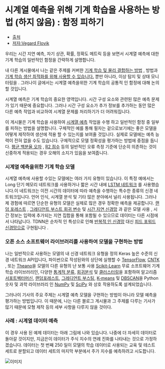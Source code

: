 # 시계열 예측을 위해 기계 학습을 사용하는 방법 (하지 않음) : 함정 피하기

* [출처](https://www.kdnuggets.com/2019/05/machine-learning-time-series-forecasting.html)
* [저자:Vegard Flovik](https://www.linkedin.com/in/vegard-flovik/)



우리는 시간 지연 예측, 자기 상관, 확률, 정확도 메트릭 등을 보면서 시계열 예측에 대한 기계 학습의 일반적인 함정을 간략하게 설명합니다.

내 다른 게시물에서 나는 같은 주제를 커버한  [기계 학습 및 물리 결합하는 방법](https://towardsdatascience.com/how-do-you-combine-machine-learning-and-physics-based-modeling-3a3545d58ab9) , 방법과  [기계 학습 생산 최적화를 위해 사용할 수 있습니다.](https://towardsdatascience.com/machine-learning-for-production-optimization-e460a0b82237)  뿐만 아니라,  이상 탐지 및 상태 모니터링을 . 그러나이 글에서는 시계열 예측을위한 기계 학습의 공통적 인 함정에 대해 논의 할 것입니다.

시계열 예측은 기계 학습의 중요한 영역입니다. 시간 구성 요소와 관련된 많은 예측 문제가 있기 때문에 중요합니다. 그러나 시간 구성 요소가 추가 정보를 추가하는 동안 많은 다른 예측 작업과 비교하여 시계열 문제를 처리하기가 더 어려워집니다.

이 게시물은  기계 학습을 사용하여 [시계열 예측](https://en.wikipedia.org/wiki/Time_series) 작업을 수행  하고 일반적인 함정 중 일부를 피하는 방법을 설명합니다. 구체적인 예를 통해 필자는 겉으로보기에는 좋은 모델을 어떻게 제작하여 생산에 적용 할 수 있는지를 보여줄 것입니다. 실제로 모델에는 예측 능력이 전혀 없을 수도 있습니다. 구체적으로 모델 정확성을 평가하는 방법에 중점을 둡니다. [평균 백분율 오차](https://en.wikipedia.org/wiki/Mean_absolute_percentage_error) ,  [R2 점수](https://en.wikipedia.org/wiki/Coefficient_of_determination)  등의 일반적인 오류 측정 기준에 단순히 의존하는 것이  신중하게 적용되는 경우 오해의 소지가 있음을 보여줍니다.

### 시계열 예측을위한 기계 학습 모델
시계열 예측에 사용할 수있는 모델에는 여러 가지 유형이 있습니다. 이 특정 예에서는 Long 단기 메모리 네트워크를 사용하거나 짧은 시간 내에  [LSTM 네트워크](https://en.wikipedia.org/wiki/Long_short-term_memory) 를 사용했습니다.이 네트워크는 이전 시간의 데이터에 따라 예측을 수행하는 특수한 종류의 신경 네트워크입니다. 언어 인식, 시계열 분석 및 기타 많은 분야에서 널리 사용됩니다. 그러나 제 경험에 따르면 단순한 유형의 모델은 실제로 많은 경우 정확한 예측을 제공합니다. [랜덤 포레스트](https://en.wikipedia.org/wiki/Random_forest) ,  [그레디언트 부스트 회귀 변수](https://en.wikipedia.org/wiki/Gradient_boosting) 및 [시간 지연 신경망](https://en.wikipedia.org/wiki/Time_delay_neural_network) 과  같은 모델 사용 , 시간 정보는 입력에 추가되는 지연 집합을 통해 포함될 수 있으므로 데이터는 다른 시점에서 나타납니다. TDNN은 순차적 인 특성으로 인해 [반복적 인 신경망](https://en.wikipedia.org/wiki/Recurrent_neural_network)  대신  [피드 포워드 신경망으로](https://en.wikipedia.org/wiki/Feedforward_neural_network) 구현됩니다  .

### 오픈 소스 소프트웨어 라이브러리를 사용하여 모델을 구현하는 방법
나는 일반적으로 사용하는 모델의 내 신경 네트워크 유형을 정의  Keras 높은 수준의 신경 네트워크 API입니다, 파이썬으로 작성된와의 상단에 실행할 수 [TensorFlow](https://github.com/tensorflow/tensorflow),  [CNTK](https://github.com/Microsoft/cntk) , 또는  [Theano](https://github.com/Theano/Theano)을 모델의 다른 유형의 난 보통 사용 [Scikit-Learn](http://scikit-learn.org/stable/) 무료 소프트웨어 기계학습 라이브러리인, 다양한 [통계적 분류](https://en.wikipedia.org/wiki/Statistical_classification), [회귀분석](https://en.wikipedia.org/wiki/Regression_analysis) 및 [클러스터링](클러스터링)을 포함하여 알고리즘 [서포트벡터머신](https://en.wikipedia.org/wiki/Support_vector_machine), [랜덤포레스트](https://en.wikipedia.org/wiki/Random_forests), [그레디언트 부스팅](https://en.wikipedia.org/wiki/Gradient_boosting),  [K-means](https://en.wikipedia.org/wiki/K-means_clustering) 및 [DBSCAN](https://en.wikipedia.org/wiki/DBSCAN)을 Python 숫자 및 과학 라이브러리 인 [NumPy](https://en.wikipedia.org/wiki/NumPy) 및 [SciPy](https://en.wikipedia.org/wiki/SciPy) 와 상호 작용하도록 설계되었습니다.

그러나이 기사의 주요 주제는 시계열 예측 모델을 구현하는 방법이 아니라 모델 예측을 평가하는 방법입니다. 이 때문에, 나는 다른 블로그 게시물과 그 주제를 다루는 기사가 많기 때문에 모형 제작 등의 세부 사항을 다루지 않을 것이다.

### 사례 : 시계열 데이터 예측
이 경우 사용 된 예제 데이터는 아래 그림에 나와 있습니다. 나중에 더 자세히 데이터로 돌아갈 것이지만, 지금은이 데이터가 주식 지수의 연례 진화를 나타내는 것으로 가정하겠습니다. 데이터는 첫 번째 250 일이 모델의 학습 데이터로 사용되는 교육 및 테스트 세트로 분할되고 데이터 세트의 마지막 부분에서 주가 지수를 예측하려고 시도합니다.

![이미지](https://cdn-images-1.medium.com/max/1000/1*38sMNsj2yJCzdQhOfgS87A.jpeg)
